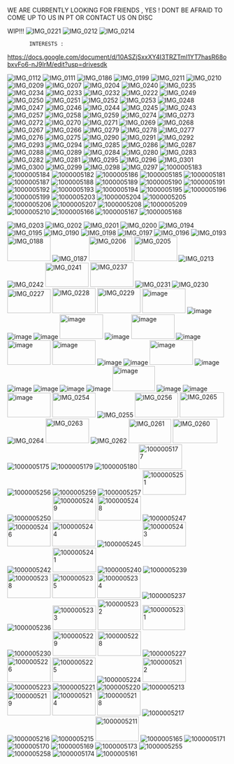 WE ARE CURRENTLY LOOKING FOR FRIENDS , YES ! DONT BE AFRAID TO COME UP TO US IN PT OR CONTACT US ON DISC 

WIP!!!
![IMG_0221](https://github.com/user-attachments/assets/89d14624-6d6c-461a-98e1-24fc972aa9ea)
![IMG_0212](https://github.com/user-attachments/assets/face90b2-a602-48cc-a705-ba3409cd7073)
![IMG_0214](https://github.com/user-attachments/assets/ec31f9d8-b008-4ea9-974f-780588119194)

           
           INTERESTS : 
           
https://docs.google.com/document/d/10ASZjSxxXY4I3TRZTmI1YT7hasR68obxvFo6-nJ9lrM/edit?usp=drivesdk




![IMG_0112](https://github.com/user-attachments/assets/c73abbcf-4e70-465f-a1ff-1011df2163fd) 
![IMG_0111](https://github.com/user-attachments/assets/b4fd9bc3-fa56-4151-946a-4da4d817655d)
![IMG_0186](https://github.com/user-attachments/assets/632553fe-c6b1-4e96-bf84-76decd71e3c6)
![IMG_0199](https://github.com/user-attachments/assets/257125c3-5e52-47e0-aef7-aab12b780a74)
![IMG_0211](https://github.com/user-attachments/assets/15469b86-158b-4958-95af-487c07e6f73c)
![IMG_0210](https://github.com/user-attachments/assets/1afcb149-6a2f-400c-a606-5ba2095e321f)
![IMG_0209](https://github.com/user-attachments/assets/e79c8e1d-bbd2-4050-84b6-8597bdb5002a)
![IMG_0207](https://github.com/user-attachments/assets/96d401be-87c8-4ce5-84ee-7a29043df37d)
![IMG_0204](https://github.com/user-attachments/assets/75fc3b82-101a-49b4-ada1-35036d26ef4d)
![IMG_0240](https://github.com/user-attachments/assets/e3981115-35b0-4fc8-a57e-64f47fa98bf8)
![IMG_0235](https://github.com/user-attachments/assets/a7e13f8f-8682-424b-a641-42751e72bf3a)
![IMG_0234](https://github.com/user-attachments/assets/3e617bd7-ac72-4191-b7b1-742641d5ffed)
![IMG_0233](https://github.com/user-attachments/assets/736ef326-fac5-4573-a460-ca522fd74b00)
![IMG_0232](https://github.com/user-attachments/assets/d49d0980-e27d-43e7-b5d5-86e53b61d000)
![IMG_0222](https://github.com/user-attachments/assets/0ecf5ae9-ad22-44b9-8954-6fed2b8ef382)
![IMG_0249](https://github.com/user-attachments/assets/78302c54-8b8d-48e4-8066-59fcc1ddb5f6)
![IMG_0250](https://github.com/user-attachments/assets/952fead0-6f03-40b5-9e74-d98edf9e16d6)
![IMG_0251](https://github.com/user-attachments/assets/ea736a27-eba0-4341-ac2a-86f6433f5898)
![IMG_0252](https://github.com/user-attachments/assets/0a57fd1a-ccc1-4012-92ee-e67febeb2964)
![IMG_0253](https://github.com/user-attachments/assets/a9973d5a-e646-4dda-9ca1-71944bb712e6)
![IMG_0248](https://github.com/user-attachments/assets/1f98530e-dd9b-44f2-8c62-f5ca3d8776b1)
![IMG_0247](https://github.com/user-attachments/assets/cd923c65-946f-4e8e-b312-98d2c717b9d0)
![IMG_0246](https://github.com/user-attachments/assets/825bb7f8-c805-4f8f-b9aa-827d34202cc0)
![IMG_0244](https://github.com/user-attachments/assets/befdfc58-0b62-4724-aef2-1ff7125f0569)
![IMG_0245](https://github.com/user-attachments/assets/9554b248-5dc8-45ab-965a-39497d2a7c03)
![IMG_0243](https://github.com/user-attachments/assets/ca5efef4-8a98-448e-83c6-95b02f3ca955)
![IMG_0257](https://github.com/user-attachments/assets/dcc4a3e3-3541-4afa-a5db-ceed9f4d69e7)
![IMG_0258](https://github.com/user-attachments/assets/72a20f95-6ba3-40b9-b6d3-2ee48d492b35)
![IMG_0259](https://github.com/user-attachments/assets/c91071e4-c7a4-4b9c-b539-7d664731f421)
![IMG_0274](https://github.com/user-attachments/assets/dc21dd81-7312-46c6-8d5f-687ab45e5448)
![IMG_0273](https://github.com/user-attachments/assets/781868a1-5dd8-4b02-889d-50f9e01de7c0)
![IMG_0272](https://github.com/user-attachments/assets/118d00d6-96dd-4d5a-9746-889d5f2852c4)
![IMG_0270](https://github.com/user-attachments/assets/f65e6d73-31ab-404c-bc84-178149693cdd)
![IMG_0271](https://github.com/user-attachments/assets/52ca417b-592a-4dea-ba37-32f2e394a9e5)
![IMG_0269](https://github.com/user-attachments/assets/3c95724e-0172-4c4f-a808-f2d2491aa6ee)
![IMG_0268](https://github.com/user-attachments/assets/6898fe9c-f253-4ca0-b3c6-b8e505f60a77)
![IMG_0267](https://github.com/user-attachments/assets/94ee6a87-92c9-415c-a61d-ecb5669cb98e)
![IMG_0266](https://github.com/user-attachments/assets/80466e38-5ffe-4ed4-b84e-497f3f158a2e)
![IMG_0279](https://github.com/user-attachments/assets/11e84424-93a0-46dc-94ef-d81fdf2369eb)
![IMG_0278](https://github.com/user-attachments/assets/d3a5a245-b55a-458e-91ed-b17e8aa9e3a3)
![IMG_0277](https://github.com/user-attachments/assets/cdb467a2-d553-4c93-b59a-14cb496ba0cb)
![IMG_0276](https://github.com/user-attachments/assets/a539933d-1f19-4eda-9f28-8119456998da)
![IMG_0275](https://github.com/user-attachments/assets/a8fd3e8c-944a-455a-a5bd-b1b9dfe723fa)
![IMG_0290](https://github.com/user-attachments/assets/7aaf0723-c388-411c-b2e9-007dca2bda3e)
![IMG_0291](https://github.com/user-attachments/assets/d80ae037-7b0d-4734-82b8-f44ded7879ff)
![IMG_0292](https://github.com/user-attachments/assets/86203921-099c-4fea-b6e4-0e75be0a9024)
![IMG_0293](https://github.com/user-attachments/assets/7495854f-3350-4b28-81be-c47a62f2cb3c)
![IMG_0294](https://github.com/user-attachments/assets/02117782-3ccd-4262-a56b-1fe910e25ab9)
![IMG_0285](https://github.com/user-attachments/assets/61911b65-cb7e-4920-9c2c-e9267076b5c9)
![IMG_0286](https://github.com/user-attachments/assets/5d801837-c8f0-4a18-9ec3-f99b17319057)
![IMG_0287](https://github.com/user-attachments/assets/bc2e4793-b051-4b15-bc5c-d5d0779bf6b7)
![IMG_0288](https://github.com/user-attachments/assets/9aea26e0-c4b5-462a-ab3b-18d838324e14)
![IMG_0289](https://github.com/user-attachments/assets/021b64b3-60b6-4aa9-80e5-7924e29b1734)
![IMG_0284](https://github.com/user-attachments/assets/301a8c65-e05e-4384-9f44-6ceee09634dc)
![IMG_0280](https://github.com/user-attachments/assets/3da6d842-49a0-4451-8b18-6913307aa01f)
![IMG_0283](https://github.com/user-attachments/assets/6da88287-5266-44a8-8a02-2729ea2e0a4d)
![IMG_0282](https://github.com/user-attachments/assets/d68da7b0-a5b2-41ba-977e-34d3ac7d1f5c)
![IMG_0281](https://github.com/user-attachments/assets/c94f3411-358a-40f5-8404-6de4579055f5)
![IMG_0295](https://github.com/user-attachments/assets/49d7dfac-46c9-41a1-ba83-8a605bec98fb)
![IMG_0296](https://github.com/user-attachments/assets/da71c4e7-a50f-40b3-91e4-4c9b4ab258d2)
![IMG_0301](https://github.com/user-attachments/assets/4d39d7c2-3706-4b77-ba61-2a1442f71ce9)
![IMG_0300](https://github.com/user-attachments/assets/97c1732b-fd2a-4e18-872a-93c7e667e8b5)
![IMG_0299](https://github.com/user-attachments/assets/9711c5ba-be77-4f2d-b306-347681309a02)
![IMG_0298](https://github.com/user-attachments/assets/b6165d35-ddbc-42f8-b447-2d01b41eb260)
![IMG_0297](https://github.com/user-attachments/assets/de2e9cad-89df-4769-bbe1-396211c8fe81)
![1000005183](https://github.com/user-attachments/assets/dd08e236-4bc7-4628-8701-e2821dea7e55)
![1000005184](https://github.com/user-attachments/assets/3b8be892-d3e7-4213-b08f-52e154bde80d)
![1000005182](https://github.com/user-attachments/assets/24ccd3ed-1f93-4e8f-b12f-8af34c2f59bf)
![1000005186](https://github.com/user-attachments/assets/a919fa82-7636-46ea-a1ac-022ccbc9a702)
![1000005185](https://github.com/user-attachments/assets/8dc8e2f1-e623-47ec-89fc-438f07a35efd)
![1000005181](https://github.com/user-attachments/assets/f7b9a27a-a3b6-4496-9ce9-66a7ee404bdc)
![1000005187](https://github.com/user-attachments/assets/ac249922-b4a1-4251-8b9a-f98b71784c12)
![1000005188](https://github.com/user-attachments/assets/d92941de-57c3-408e-bb76-b1a9edb58542)
![1000005189](https://github.com/user-attachments/assets/03b44ee2-aa28-4aa1-b5f7-e43c70464cbc)
![1000005190](https://github.com/user-attachments/assets/ae8869ce-8c0c-42af-97df-6350ddb08de6)
![1000005191](https://github.com/user-attachments/assets/d4c43d2f-c54e-4056-8730-bd1c7123f74d)
![1000005192](https://github.com/user-attachments/assets/32d9ea6b-d6a4-44af-b9c4-d9acaa61959f)
![1000005193](https://github.com/user-attachments/assets/1c3eafe0-d599-42f6-b51b-733d1082b266)
![1000005194](https://github.com/user-attachments/assets/9b6d4d58-84b7-44a8-998e-f76416208a4f)
![1000005195](https://github.com/user-attachments/assets/17105125-c4f6-4df7-942e-cc97b9453104)
![1000005196](https://github.com/user-attachments/assets/9c60f47c-d74b-4724-9d4d-9e403c8c1b72)
![1000005199](https://github.com/user-attachments/assets/bb082b07-3327-477e-81ca-0773e28b8e35)
![1000005203](https://github.com/user-attachments/assets/f362e0e3-4a0e-4785-9d08-946f14933d30)
![1000005204](https://github.com/user-attachments/assets/5161bf7b-b66d-4c99-90d4-4202258ec25b)
![1000005205](https://github.com/user-attachments/assets/554a7c33-f4d3-4c14-a81d-619f8c63067b)
![1000005206](https://github.com/user-attachments/assets/b05a8bda-79ec-4704-8723-556362ff3200)
![1000005207](https://github.com/user-attachments/assets/8ed03121-c0df-4d3f-b996-5f533de501e0)
![1000005208](https://github.com/user-attachments/assets/a6f14727-fa62-41de-828a-b445713b276b)
![1000005209](https://github.com/user-attachments/assets/6a3144f4-1792-4854-820e-862da360c464)
![1000005210](https://github.com/user-attachments/assets/0b879371-51f7-4457-8520-71ef96917f99)
![1000005166](https://github.com/user-attachments/assets/21896b4a-5889-4adc-bf46-60ce0a60be61)
![1000005167](https://github.com/user-attachments/assets/7245eee9-9a8f-4028-9136-24641dc6839c)
![1000005168](https://github.com/user-attachments/assets/90dc9397-0ea9-4a49-808c-7bc3c6e70f64)

 




![IMG_0203](https://github.com/user-attachments/assets/cc8a472c-41d5-410f-8bd7-5409f1d0302b)
![IMG_0202](https://github.com/user-attachments/assets/27b25963-1b89-4d15-9a86-f606262dbb25)
![IMG_0201](https://github.com/user-attachments/assets/20bd4727-f110-49ee-9e1a-7025a238f15b)
![IMG_0200](https://github.com/user-attachments/assets/76d4c259-7083-4023-9a6d-35cef1c3519b)
![IMG_0194](https://github.com/user-attachments/assets/2f32bef9-9a75-4ce3-b77a-ec019f2f64da)
![IMG_0195](https://github.com/user-attachments/assets/42f0da1d-9f47-41a2-8192-9c475ac63375)
![IMG_0190](https://github.com/user-attachments/assets/086222af-dda8-4802-b724-8c10701b143b)
![IMG_0198](https://github.com/user-attachments/assets/ed09c069-0d65-4bf7-9f2d-609f87fe9a56)
![IMG_0197](https://github.com/user-attachments/assets/060387d6-d731-4d8c-bf57-4d00b9fa8f26)
![IMG_0196](https://github.com/user-attachments/assets/27606783-9baa-48df-9ace-ac9e6080577a)
![IMG_0193](https://github.com/user-attachments/assets/5111769e-5580-45d7-8509-de517c5b93c6)
<img width="99" height="56" alt="IMG_0188" src="https://github.com/user-attachments/assets/41a909f0-bd75-47f6-abe3-c6c2644fb993" />
![IMG_0187](https://github.com/user-attachments/assets/aa05610f-4cc4-4a30-a32b-76c20a8617c1)
<img width="99" height="56" alt="IMG_0206" src="https://github.com/user-attachments/assets/51e9fac3-3bf7-4267-8eea-fef69671744c" />
<img width="99" height="56" alt="IMG_0205" src="https://github.com/user-attachments/assets/fce02e77-646c-4220-84b7-e99b845cf436" />
![IMG_0213](https://github.com/user-attachments/assets/fce1c68d-37ca-4671-bbdc-acaebd6c4989)
![IMG_0242](https://github.com/user-attachments/assets/5d2e271d-cc96-4cec-8b6e-cc71daa152d3)
<img width="99" height="55" alt="IMG_0241" src="https://github.com/user-attachments/assets/da07a70e-4e15-46f9-a953-5f730cef8ea3" />
<img width="99" height="56" alt="IMG_0237" src="https://github.com/user-attachments/assets/b497417b-1d7f-4266-b342-bf7fe0479a6e" />
![IMG_0231](https://github.com/user-attachments/assets/b8e4eeaa-a789-4b1f-ae18-915c6635af16)
![IMG_0230](https://github.com/user-attachments/assets/3c8b0b80-0d0b-46f6-a114-c664fda07747)
<img width="99" height="55" alt="IMG_0227" src="https://github.com/user-attachments/assets/5e8f6a14-6f11-495a-a477-eee330f36bab" />
<img width="99" height="57" alt="IMG_0228" src="https://github.com/user-attachments/assets/257545c8-a3a7-4536-a892-863428711a5a" />
<img width="99" height="57" alt="IMG_0229" src="https://github.com/user-attachments/assets/b58b60b7-9cd9-41dd-9aa3-6b4ec91c5cfa" />
<img width="99" height="56" alt="image" src="https://github.com/user-attachments/assets/0108c5ec-48be-4a74-924a-3b5709047aaf" />
![image](https://github.com/user-attachments/assets/daeb3c1f-0f9c-41aa-ba73-9aba8d63131f)
![image](https://github.com/user-attachments/assets/dbe36569-9fe3-4147-9539-11974583e9a8)
![image](https://github.com/user-attachments/assets/560ec0c0-b63e-467c-8d83-6e5d29625975)
<img width="99" height="56" alt="image" src="https://github.com/user-attachments/assets/8469d98e-17fb-4aac-b738-fd6a95b643c1" />
![image](https://github.com/user-attachments/assets/f7f97d0a-cb66-441a-b6e7-cc673474d417)
<img width="99" height="56" alt="image" src="https://github.com/user-attachments/assets/d3eae569-b537-4d8d-9272-b34d6918aef8" />
![image](https://github.com/user-attachments/assets/e7e7bcb2-96d1-494b-9099-40d6569cfcbe)
<img width="99" height="56" alt="image" src="https://github.com/user-attachments/assets/ffdee2c4-f5cf-4dd9-a28c-319b8be65339" />
<img width="99" height="56" alt="image" src="https://github.com/user-attachments/assets/e19c02f9-86b3-4a50-833a-252f3095b7f7" />
![image](https://github.com/user-attachments/assets/13ef180a-0eba-47c5-b84a-961f1782fe15)
![image](https://github.com/user-attachments/assets/dc554e2d-8c1f-400b-8b53-4576562b5e24)
<img width="99" height="56" alt="image" src="https://github.com/user-attachments/assets/a10e38d5-f18f-4427-a694-7fc2de0fa24f" />
![image](https://github.com/user-attachments/assets/9f571cb1-786d-4088-93cc-dc1c0804e567)
![image](https://github.com/user-attachments/assets/9458508c-c610-4600-b6dd-54da9c487db0)
![image](https://github.com/user-attachments/assets/7898117e-e50d-44bb-af4e-894c5e6b5bfc)
![image](https://github.com/user-attachments/assets/33828e52-00a5-47c6-942d-b3403e227587)
![image](https://github.com/user-attachments/assets/0e579525-c435-40cd-bc64-1dd135875aa9)
<img width="97" height="57" alt="image" src="https://github.com/user-attachments/assets/66f9d8e6-e3f7-4d05-90ee-bd30a025cdce" />
![image](https://github.com/user-attachments/assets/61785cde-df7a-41cb-b456-f612ec125313)
![image](https://github.com/user-attachments/assets/891ced0e-12c7-44bb-a9f4-99e542ca4a6d)
<img width="99" height="56" alt="image" src="https://github.com/user-attachments/assets/9c22c304-d0bc-4eb8-95e8-2543b811b5b8" />
<img width="99" height="56" alt="IMG_0254" src="https://github.com/user-attachments/assets/f6151c8f-1a2f-4ce0-af7d-290bd14267e3" />
![IMG_0255](https://github.com/user-attachments/assets/12f2d823-818e-4b55-ae01-e36cd8b0d2fb)
<img width="99" height="56" alt="IMG_0256" src="https://github.com/user-attachments/assets/71e8c1ae-8dce-4e46-b9e7-2f00808b06fb" />
<img width="101" height="57" alt="IMG_0265" src="https://github.com/user-attachments/assets/0aec98d5-1d21-425e-a7ef-e80cc0ba7043" />
![IMG_0264](https://github.com/user-attachments/assets/120b09ce-4ae6-4220-840d-5a1cd9453293)
<img width="99" height="56" alt="IMG_0263" src="https://github.com/user-attachments/assets/eb3d3b93-1344-4e7d-9056-5f260d9a94b9" />
![IMG_0262](https://github.com/user-attachments/assets/89c846f2-8837-4500-9dee-420a9d120745)
<img width="97" height="55" alt="IMG_0261" src="https://github.com/user-attachments/assets/6c6204c5-18fc-44dc-b6a4-4d3d484ba972" />
<img width="102" height="55" alt="IMG_0260" src="https://github.com/user-attachments/assets/886a6841-612c-47e2-9fb6-e43998be3c74" />
![1000005175](https://github.com/user-attachments/assets/b0c65342-ae15-4540-89fc-1e97c004cf71)
![1000005179](https://github.com/user-attachments/assets/156d19fd-6a8a-4bbe-9acc-ef0859ff5d5d)
![1000005180](https://github.com/user-attachments/assets/84f00c09-6028-4f96-9ca3-8549af8f7f87)
<img width="99" height="56" alt="1000005177" src="https://github.com/user-attachments/assets/4800df82-ddb6-4c3a-8fec-c8dac64e3092" />
![1000005256](https://github.com/user-attachments/assets/37f48b57-d472-407b-96f5-b61664462b8f)
![1000005259](https://github.com/user-attachments/assets/376dde0f-cf96-4b43-9a6c-657210b32fb7)
![1000005257](https://github.com/user-attachments/assets/4d0bb71a-3aca-4dc7-92de-58aaccd91f17)
<img width="99" height="56" alt="1000005251" src="https://github.com/user-attachments/assets/6525a365-cce0-4a22-b2d5-90009e1f0f82" />
![1000005250](https://github.com/user-attachments/assets/af218cbf-f609-450d-adf9-6d7b4d5b52c6)
<img width="99" height="56" alt="1000005249" src="https://github.com/user-attachments/assets/ca3c12fc-861f-4092-a3e1-9d80929bb505" />
<img width="99" height="56" alt="1000005248" src="https://github.com/user-attachments/assets/e80d4d0b-7221-458e-8402-ded1c444a2ac" />
![1000005247](https://github.com/user-attachments/assets/ea999523-6d2a-4a32-96d6-42c509e0aa17)
<img width="99" height="55" alt="1000005246" src="https://github.com/user-attachments/assets/d7686d10-abf8-47dc-87f6-310b10838278" />
<img width="99" height="56" alt="1000005244" src="https://github.com/user-attachments/assets/f4b53935-adc6-4e51-ba2c-2a7794eece30" />
![1000005245](https://github.com/user-attachments/assets/357bb563-c57a-4db9-9b53-10ab9a071fed)
<img width="99" height="56" alt="1000005243" src="https://github.com/user-attachments/assets/81d96f3f-828d-4fed-908f-78c89e8e1a73" />
![1000005242](https://github.com/user-attachments/assets/6f0880c8-787c-4efe-85ae-663f9627cb6f)
<img width="99" height="56" alt="1000005241" src="https://github.com/user-attachments/assets/4223b2dd-a82c-4f12-ab1b-c2aa995cef71" />
![1000005240](https://github.com/user-attachments/assets/80cdcc2a-a4b3-48f1-ab87-ab49d26da022)
![1000005239](https://github.com/user-attachments/assets/ecc5264e-85bf-4128-81b2-5a47349871a7)
<img width="99" height="56" alt="1000005238" src="https://github.com/user-attachments/assets/4c2546c9-2281-4cb4-9f86-c88492d9a9f9" />
<img width="99" height="56" alt="1000005235" src="https://github.com/user-attachments/assets/0c9e5c30-640a-4c99-ac17-4623cb8a0fbc" />
<img width="99" height="56" alt="1000005234" src="https://github.com/user-attachments/assets/35b51c0e-73bb-454b-9be6-12e17cbe1bbd" />
![1000005237](https://github.com/user-attachments/assets/311e57fb-a0e9-4267-88d6-c10d390d1282)
![1000005236](https://github.com/user-attachments/assets/e58e3c3d-a905-40e1-b2de-798cf75fd185)
<img width="99" height="56" alt="1000005233" src="https://github.com/user-attachments/assets/7e975a88-0060-42f7-b347-249e68176508" />
<img width="99" height="70" alt="1000005232" src="https://github.com/user-attachments/assets/d32cec1f-254b-4ba5-8665-1534717ed905" />
<img width="97" height="57" alt="1000005231" src="https://github.com/user-attachments/assets/ac0942ab-1dd2-4a7f-9a95-a53b2094e6b8" />
![1000005230](https://github.com/user-attachments/assets/5fd2f79c-b268-4f01-b96f-792b22d851f6)
<img width="99" height="56" alt="1000005229" src="https://github.com/user-attachments/assets/ef6f0cb1-f940-41a7-8dda-7158ddf4e6ea" />
<img width="99" height="56" alt="1000005228" src="https://github.com/user-attachments/assets/c61f54ce-5050-4488-b0a2-0ac3e48bad4c" />
![1000005227](https://github.com/user-attachments/assets/28b0c70b-c39e-4fe4-a1b4-04c692993009)
<img width="99" height="57" alt="1000005226" src="https://github.com/user-attachments/assets/52c0f837-b28e-4afb-807e-e3774ecde3de" />
<img width="99" height="56" alt="1000005225" src="https://github.com/user-attachments/assets/220ac386-504b-4266-9eab-818202111817" />
![1000005224](https://github.com/user-attachments/assets/421b118c-6e74-48ca-b102-8a7aeaf385a1)
<img width="99" height="56" alt="1000005212" src="https://github.com/user-attachments/assets/c205256e-8ec6-44ad-ad58-d57d0c579284" />
![1000005223](https://github.com/user-attachments/assets/65b3f856-7053-4dd0-a60a-b7e085f4d7c9)
![1000005221](https://github.com/user-attachments/assets/28c24102-de5d-476e-ab96-244cdbf7c59b)
![1000005220](https://github.com/user-attachments/assets/077c9e70-9b17-4058-abd8-720051a301ea)
![1000005213](https://github.com/user-attachments/assets/b9a81901-8d6e-40cb-bbbd-a2307419e992)
<img width="99" height="55" alt="1000005219" src="https://github.com/user-attachments/assets/284054f3-2dd2-4041-bc37-14333c94e921" />
<img width="99" height="56" alt="1000005214" src="https://github.com/user-attachments/assets/32e602b4-dcc4-4d11-a4f8-b3c955387a15" />
<img width="99" height="56" alt="1000005218" src="https://github.com/user-attachments/assets/23facce0-de25-4338-be8b-936993ce6258" />
![1000005217](https://github.com/user-attachments/assets/7ced4901-6d9b-43d5-8535-f9922dd3f22d)
![1000005216](https://github.com/user-attachments/assets/1a09c621-e6e8-4b36-a6c3-a1aa67d0b637)
![1000005215](https://github.com/user-attachments/assets/532c45c3-86ec-4c09-b066-0bca5691b68e)
<img width="99" height="56" alt="1000005211" src="https://github.com/user-attachments/assets/60d70ab2-60c4-4d80-a560-a77aebc8a3df" />
![1000005165](https://github.com/user-attachments/assets/9c25d0b0-1d1b-4bfc-8bca-9566a735c538)
![1000005171](https://github.com/user-attachments/assets/c2e5b2d0-308d-45c8-ad36-a36f7bd95dc1)
![1000005170](https://github.com/user-attachments/assets/d19360f4-4ceb-43c2-bc47-8dfe22e41da5)
![1000005169](https://github.com/user-attachments/assets/1faa8cf1-6841-4e7a-b3ba-85630948c71a)
![1000005173](https://github.com/user-attachments/assets/4f76cb8b-cb65-45fd-80d1-7a612fba3e85)
![1000005255](https://github.com/user-attachments/assets/b7a55213-433c-4d5d-9ec6-09d0c8445dc8)
![1000005258](https://github.com/user-attachments/assets/814517b1-fffa-4414-8591-7ae5cbf057dd)
![1000005174](https://github.com/user-attachments/assets/14f951d0-ab31-4619-8c55-811f823d084f)
![1000005161](https://github.com/user-attachments/assets/37512db2-1038-45ea-a322-727f3da94923)







